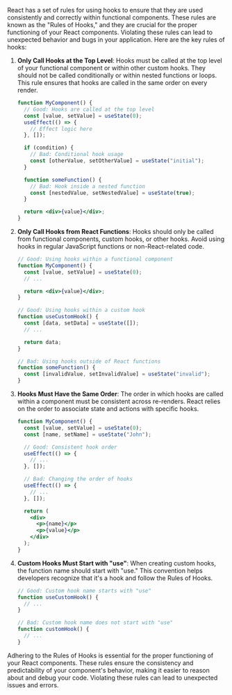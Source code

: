 React has a set of rules for using hooks to ensure that they are used consistently and correctly within functional components. These rules are known as the "Rules of Hooks," and they are crucial for the proper functioning of your React components. Violating these rules can lead to unexpected behavior and bugs in your application. Here are the key rules of hooks:

1. **Only Call Hooks at the Top Level**: Hooks must be called at the top level of your functional component or within other custom hooks. They should not be called conditionally or within nested functions or loops. This rule ensures that hooks are called in the same order on every render.

   ```jsx
   function MyComponent() {
     // Good: Hooks are called at the top level
     const [value, setValue] = useState(0);
     useEffect(() => {
       // Effect logic here
     }, []);

     if (condition) {
       // Bad: Conditional hook usage
       const [otherValue, setOtherValue] = useState("initial");
     }

     function someFunction() {
       // Bad: Hook inside a nested function
       const [nestedValue, setNestedValue] = useState(true);
     }

     return <div>{value}</div>;
   }
   ```

2. **Only Call Hooks from React Functions**: Hooks should only be called from functional components, custom hooks, or other hooks. Avoid using hooks in regular JavaScript functions or non-React-related code.

   ```jsx
   // Good: Using hooks within a functional component
   function MyComponent() {
     const [value, setValue] = useState(0);
     // ...

     return <div>{value}</div>;
   }

   // Good: Using hooks within a custom hook
   function useCustomHook() {
     const [data, setData] = useState([]);
     // ...

     return data;
   }

   // Bad: Using hooks outside of React functions
   function someFunction() {
     const [invalidValue, setInvalidValue] = useState("invalid");
   }
   ```

3. **Hooks Must Have the Same Order**: The order in which hooks are called within a component must be consistent across re-renders. React relies on the order to associate state and actions with specific hooks.

   ```jsx
   function MyComponent() {
     const [value, setValue] = useState(0);
     const [name, setName] = useState("John");

     // Good: Consistent hook order
     useEffect(() => {
       // ...
     }, []);

     // Bad: Changing the order of hooks
     useEffect(() => {
       // ...
     }, []);

     return (
       <div>
         <p>{name}</p>
         <p>{value}</p>
       </div>
     );
   }
   ```

4. **Custom Hooks Must Start with "use"**: When creating custom hooks, the function name should start with "use." This convention helps developers recognize that it's a hook and follow the Rules of Hooks.

   ```jsx
   // Good: Custom hook name starts with "use"
   function useCustomHook() {
     // ...
   }

   // Bad: Custom hook name does not start with "use"
   function customHook() {
     // ...
   }
   ```

Adhering to the Rules of Hooks is essential for the proper functioning of your React components. These rules ensure the consistency and predictability of your component's behavior, making it easier to reason about and debug your code. Violating these rules can lead to unexpected issues and errors.
